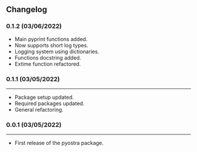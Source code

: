 ## Changelog

### 0.1.2 (03/06/2022)
- Main pyprint functions added.
- Now supports short log types.
- Logging system using dictionaries.
- Functions docstring added.
- Extime function refactored.

### 0.1.1 (03/05/2022)
------------------
- Package setup updated.
- Required packages updated.
- General refactoring.

### 0.0.1 (03/05/2022)
------------------
- First release of the pyostra package.
